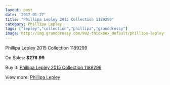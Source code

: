 ```yaml
---
layout: post
date: '2017-01-27'
title: "Phillipa Lepley 2015 Collection 1189299"
category: Phillipa Lepley
tags: ["lepley","collection","phillipa","granddressy"]
image: http://img.granddressy.com/992-thickbox_default/phillipa-lepley-2015-collection-1189299.jpg
---
```

Phillipa Lepley 2015 Collection 1189299

On Sales: **$276.99**
<a href="https://www.granddressy.com/en/phillipa-lepley/745-phillipa-lepley-2015-collection-1189299.html"><amp-img layout="responsive" width="600" height="600" src="//img.granddressy.com/992-thickbox_default/phillipa-lepley-2015-collection-1189299.jpg" alt="Phillipa Lepley 2015 Collection 1189299 0" /></a>
<a href="https://www.granddressy.com/en/phillipa-lepley/745-phillipa-lepley-2015-collection-1189299.html"><amp-img layout="responsive" width="600" height="600" src="//img.granddressy.com/993-thickbox_default/phillipa-lepley-2015-collection-1189299.jpg" alt="Phillipa Lepley 2015 Collection 1189299 1" /></a>

Buy it: [Phillipa Lepley 2015 Collection 1189299](https://www.granddressy.com/en/phillipa-lepley/745-phillipa-lepley-2015-collection-1189299.html "Phillipa Lepley 2015 Collection 1189299")

View more: [Phillipa Lepley](https://www.granddressy.com/en/32-phillipa-lepley "Phillipa Lepley")